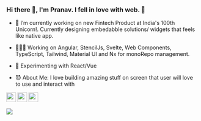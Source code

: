 ### Hi there 👋, I'm Pranav. I fell in love with web. 🙂

- 🔭 I’m currently working on new Fintech Product at India's 100th Unicorn!. Currently designing embedabble solutions/ widgets that feels like native app.

- 👨🏻‍💻 Working on Angular, StencilJs, Svelte, Web Components, TypeScript, Tailwind, Material UI and Nx for monoRepo management.

- 🌱 Experimenting with React/Vue

- 😈 About Me: I love building amazing stuff on screen that user will love to use and interact with

<p><a href="https://www.twitter.com/PranavSarda2"><img src="https://img.shields.io/badge/twitter-%231DA1F2.svg?&style=for-the-badge&logo=twitter&logoColor=white" height=25></a> <a href="https://www.linkedin.com/in/sardapv/"><img src="https://img.shields.io/badge/linkedin-%230077B5.svg?&style=for-the-badge&logo=linkedin&logoColor=white" height=25></a> <a href="https://www.instagram.com/8bit.potato/"><img src="https://img.shields.io/badge/instagram-%23E4405F.svg?&style=for-the-badge&logo=instagram&logoColor=white" height=25></a></p> 

![](https://komarev.com/ghpvc/?username=sardapv&style=flat-square)
